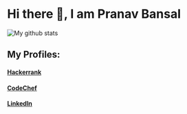 # Hi there 👋, I am Pranav Bansal


![My github stats](https://github-readme-stats.vercel.app/api?username=pranav230&count_private=true&show_icons=true&layout=default)

## My Profiles:
#### [**Hackerrank**](https://www.hackerrank.com/PranavBansal)

#### [**CodeChef**](https://www.codechef.com/users/pranav234)

#### [**LinkedIn**](https://www.linkedin.com/in/pranav-bansal-746921183/)
<!--

Here are some ideas to get you started:

- 🔭 I’m currently working on ...
- 🌱 I’m currently learning ...
- 👯 I’m looking to collaborate on ...
- 🤔 I’m looking for help with ...
- 💬 Ask me about ...
- 📫 How to reach me: ...
- 😄 Pronouns: ...
- ⚡ Fun fact: ...
-->
